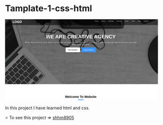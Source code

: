 # Tamplate-1-css-html

<p align="center">
  <img src="https://github.com/shhm8905/Tamplate-1-css-html/blob/master/images/temp1.png" />
</p>

In this project I have learned html and css.

⭐️ To see this project => [shhm8905](https://shhm8905.github.io/Tamplate-1-css-html/index.html)
